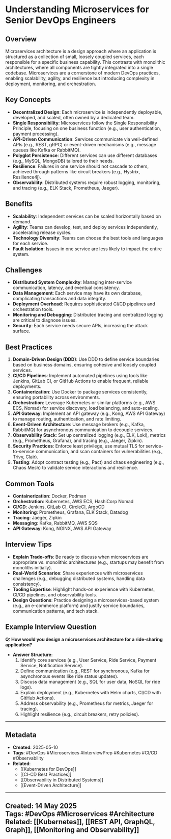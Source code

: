 # Understanding Microservices for Senior DevOps Engineers

## Overview

Microservices architecture is a design approach where an application is structured as a collection of small, loosely coupled services, each responsible for a specific business capability. This contrasts with monolithic architectures, where all components are tightly integrated into a single codebase. Microservices are a cornerstone of modern DevOps practices, enabling scalability, agility, and resilience but introducing complexity in deployment, monitoring, and orchestration.

## Key Concepts

- **Decentralized Design**: Each microservice is independently deployable, developed, and scaled, often owned by a dedicated team.
- **Single Responsibility**: Microservices follow the Single Responsibility Principle, focusing on one business function (e.g., user authentication, payment processing).
- **API-Driven Communication**: Services communicate via well-defined APIs (e.g., REST, gRPC) or event-driven mechanisms (e.g., message queues like Kafka or RabbitMQ).
- **Polyglot Persistence**: Different services can use different databases (e.g., MySQL, MongoDB) tailored to their needs.
- **Resilience**: Failures in one service should not cascade to others, achieved through patterns like circuit breakers (e.g., Hystrix, Resilience4j).
- **Observability**: Distributed systems require robust logging, monitoring, and tracing (e.g., ELK Stack, Prometheus, Jaeger).

## Benefits

- **Scalability**: Independent services can be scaled horizontally based on demand.
- **Agility**: Teams can develop, test, and deploy services independently, accelerating release cycles.
- **Technology Diversity**: Teams can choose the best tools and languages for each service.
- **Fault Isolation**: Issues in one service are less likely to impact the entire system.

## Challenges

- **Distributed System Complexity**: Managing inter-service communication, latency, and eventual consistency.
- **Data Management**: Each service may have its own database, complicating transactions and data integrity.
- **Deployment Overhead**: Requires sophisticated CI/CD pipelines and orchestration tools.
- **Monitoring and Debugging**: Distributed tracing and centralized logging are critical to diagnose issues.
- **Security**: Each service needs secure APIs, increasing the attack surface.

## Best Practices

1. **Domain-Driven Design (DDD)**: Use DDD to define service boundaries based on business domains, ensuring cohesive and loosely coupled services.
2. **CI/CD Pipelines**: Implement automated pipelines using tools like Jenkins, GitLab CI, or GitHub Actions to enable frequent, reliable deployments.
3. **Containerization**: Use Docker to package services consistently, ensuring portability across environments.
4. **Orchestration**: Leverage Kubernetes or similar platforms (e.g., AWS ECS, Nomad) for service discovery, load balancing, and auto-scaling.
5. **API Gateway**: Implement an API gateway (e.g., Kong, AWS API Gateway) to manage routing, authentication, and rate limiting.
6. **Event-Driven Architecture**: Use message brokers (e.g., Kafka, RabbitMQ) for asynchronous communication to decouple services.
7. **Observability Stack**: Set up centralized logging (e.g., ELK, Loki), metrics (e.g., Prometheus, Grafana), and tracing (e.g., Jaeger, Zipkin).
8. **Security Practices**: Enforce least privilege, use mutual TLS for service-to-service communication, and scan containers for vulnerabilities (e.g., Trivy, Clair).
9. **Testing**: Adopt contract testing (e.g., Pact) and chaos engineering (e.g., Chaos Mesh) to validate service interactions and resilience.

## Common Tools

- **Containerization**: Docker, Podman
- **Orchestration**: Kubernetes, AWS ECS, HashiCorp Nomad
- **CI/CD**: Jenkins, GitLab CI, CircleCI, ArgoCD
- **Monitoring**: Prometheus, Grafana, ELK Stack, Datadog
- **Tracing**: Jaeger, Zipkin
- **Messaging**: Kafka, RabbitMQ, AWS SQS
- **API Gateway**: Kong, NGINX, AWS API Gateway

## Interview Tips

- **Explain Trade-offs**: Be ready to discuss when microservices are appropriate vs. monolithic architectures (e.g., startups may benefit from monoliths initially).
- **Real-World Scenarios**: Share experiences with microservices challenges (e.g., debugging distributed systems, handling data consistency).
- **Tooling Expertise**: Highlight hands-on experience with Kubernetes, CI/CD pipelines, and observability tools.
- **Design Questions**: Practice designing a microservices-based system (e.g., an e-commerce platform) and justify service boundaries, communication patterns, and tech stack.

## Example Interview Question

**Q: How would you design a microservices architecture for a ride-sharing application?**

- **Answer Structure**:
   1. Identify core services (e.g., User Service, Ride Service, Payment Service, Notification Service).
   2. Define communication (e.g., REST for synchronous, Kafka for asynchronous events like ride status updates).
   3. Discuss data management (e.g., SQL for user data, NoSQL for ride logs).
   4. Explain deployment (e.g., Kubernetes with Helm charts, CI/CD with GitHub Actions).
   5. Address observability (e.g., Prometheus for metrics, Jaeger for tracing).
   6. Highlight resilience (e.g., circuit breakers, retry policies).

---

## Metadata

- **Created**: 2025-05-10
- **Tags**: #DevOps #Microservices #InterviewPrep #Kubernetes #CI/CD #Observability
- **Related**:
   - [[Kubernetes for DevOps]]
   - [[CI-CD Best Practices]]
   - [[Observability in Distributed Systems]]
   - [[Event-Driven Architecture]]

---
**Created**: 14 May 2025  
**Tags**: #DevOps #Microservices #Architecture  
**Related**: [[Kubernetes]], [[REST API, GraphQL, Graph]], [[Monitoring and Observability]]
---